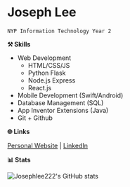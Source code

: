 # Joseph Lee
`NYP Information Technology Year 2`

**⚒️ Skills**
- Web Development
  - HTML/CSS/JS
  - Python Flask
  - Node.js Express
  - React.js
- Mobile Development (Swift/Android)
- Database Management (SQL)
- App Inventor Extensions (Java)
- Git + Github


**🌐 Links**  
  
[Personal Website](https://cat2.link) | [LinkedIn](https://www.linkedin.com/in/josephys/)
  
    
**📊 Stats**  
  
    
![Josephlee222's GitHub stats](https://github-readme-stats.vercel.app/api?username=josephlee222&show_icons=true&theme=transparent&text_color=ffffff&border_radius=3&border_color=808080)
